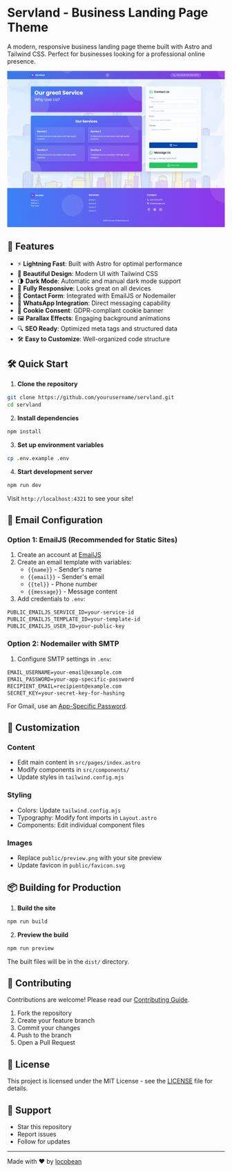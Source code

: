 # Servland - Business Landing Page Theme

A modern, responsive business landing page theme built with Astro and Tailwind CSS. Perfect for businesses looking for a professional online presence.

![Servland Preview](preview.png)

## 🚀 Features

- ⚡️ **Lightning Fast**: Built with Astro for optimal performance
- 🎨 **Beautiful Design**: Modern UI with Tailwind CSS
- 🌗 **Dark Mode**: Automatic and manual dark mode support
- 📱 **Fully Responsive**: Looks great on all devices
- 📧 **Contact Form**: Integrated with EmailJS or Nodemailer
- 💬 **WhatsApp Integration**: Direct messaging capability
- 🍪 **Cookie Consent**: GDPR-compliant cookie banner
- 🖼️ **Parallax Effects**: Engaging background animations
- 🔍 **SEO Ready**: Optimized meta tags and structured data
- 🛠️ **Easy to Customize**: Well-organized code structure

## 🛠️ Quick Start

1. **Clone the repository**
```bash
git clone https://github.com/yourusername/servland.git
cd servland
```

2. **Install dependencies**
```bash
npm install
```

3. **Set up environment variables**
```bash
cp .env.example .env
```

4. **Start development server**
```bash
npm run dev
```

Visit `http://localhost:4321` to see your site!

## 📧 Email Configuration

### Option 1: EmailJS (Recommended for Static Sites)

1. Create an account at [EmailJS](https://www.emailjs.com/)
2. Create an email template with variables:
   - `{{name}}` - Sender's name
   - `{{email}}` - Sender's email
   - `{{tel}}` - Phone number
   - `{{message}}` - Message content
3. Add credentials to `.env`:
```env
PUBLIC_EMAILJS_SERVICE_ID=your-service-id
PUBLIC_EMAILJS_TEMPLATE_ID=your-template-id
PUBLIC_EMAILJS_USER_ID=your-public-key
```

### Option 2: Nodemailer with SMTP

1. Configure SMTP settings in `.env`:
```env
EMAIL_USERNAME=your-email@example.com
EMAIL_PASSWORD=your-app-specific-password
RECIPIENT_EMAIL=recipient@example.com
SECRET_KEY=your-secret-key-for-hashing
```

For Gmail, use an [App-Specific Password](https://support.google.com/accounts/answer/185833).

## 🎨 Customization

### Content
- Edit main content in `src/pages/index.astro`
- Modify components in `src/components/`
- Update styles in `tailwind.config.mjs`

### Styling
- Colors: Update `tailwind.config.mjs`
- Typography: Modify font imports in `Layout.astro`
- Components: Edit individual component files

### Images
- Replace `public/preview.png` with your site preview
- Update favicon in `public/favicon.svg`

## 📦 Building for Production

1. **Build the site**
```bash
npm run build
```

2. **Preview the build**
```bash
npm run preview
```

The built files will be in the `dist/` directory.

## 🤝 Contributing

Contributions are welcome! Please read our [Contributing Guide](CONTRIBUTING.md).

1. Fork the repository
2. Create your feature branch
3. Commit your changes
4. Push to the branch
5. Open a Pull Request

## 📄 License

This project is licensed under the MIT License - see the [LICENSE](LICENSE) file for details.

## 💖 Support

- Star this repository
- Report issues
- Follow for updates

---

Made with ❤️ by [locobean](https://github.com/locobean)
